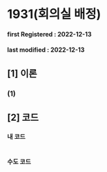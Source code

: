 # 1931(회의실 배정)

#### **first Registered : 2022-12-13**

#### last modified : **2022-12-13**

## \[1] 이론

### (1)&#x20;

## \[2] 코드

#### 내 코드

```cpp
```

#### 수도 코드

```cpp
```

